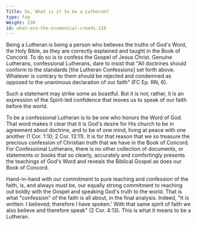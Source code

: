 ```yaml
---
Title: So, What is it to be a Lutheran?
type: faq
Weight: 110
id: what-are-the-ecumenical-creeds-110
---
```


Being a Lutheran is being a person who believes the truths of God's Word, the Holy Bible, as they are correctly explained and taught in the Book of Concord. To do so is to confess the Gospel of Jesus Christ. Genuine Lutherans, confessional Lutherans, dare to insist that "All doctrines should conform to the standards [the Lutheran Confessions] set forth above. Whatever is contrary to them should be rejected and condemned as opposed to the unanimous declaration of our faith" (FC Ep. RN, 6).

Such a statement may strike some as boastful. But it is not; rather, it is an expression of the Spirit-led confidence that moves us to speak of our faith before the world.

To be a confessional Lutheran is to be one who honors the Word of God. That word makes it clear that it is God's desire for His church to be in agreement about doctrine, and to be of one mind, living at peace with one another (1 Cor. 1:10; 2 Cor. 13:11). It is for that reason that we so treasure the precious confession of Christian truth that we have in the Book of Concord. For Confessional Lutherans, there is no other collection of documents, or statements or books that so clearly, accurately and comfortingly presents the teachings of God's Word and reveals the Biblical Gospel as does our Book of Concord.

Hand-in-hand with our commitment to pure teaching and confession of the faith, is, and always must be, our equally strong commitment to reaching out boldly with the Gospel and speaking God's truth to the world. That is what "confession" of the faith is all about, in the final analysis. Indeed, "It is written: I believed; therefore I have spoken.' With that same spirit of faith we also believe and therefore speak" (2 Cor. 4:13). This is what it means to be a Lutheran. 

&nbsp;
